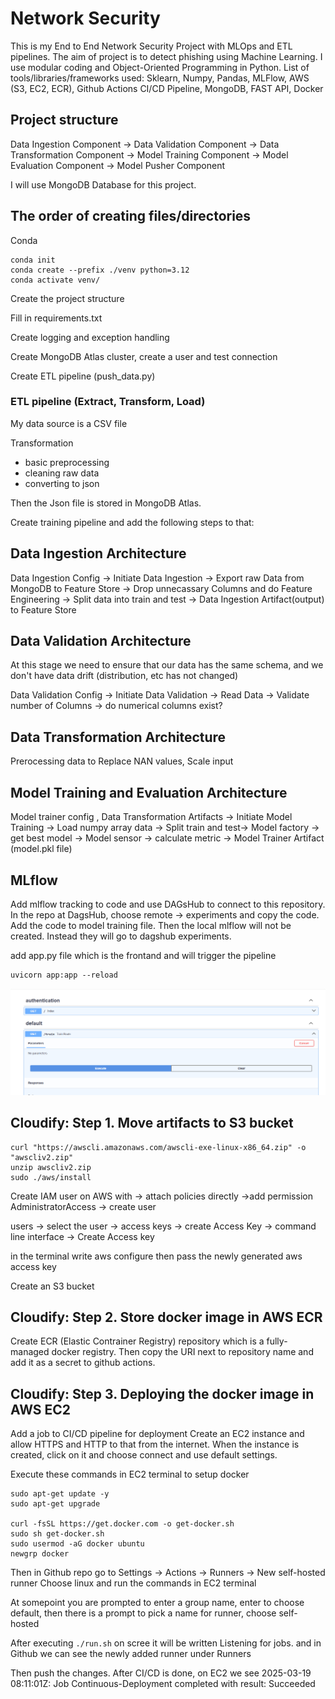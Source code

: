 # Network Security
This is my End to End Network Security Project with MLOps and ETL pipelines. The aim of project is to detect phishing using Machine Learning.
I use modular coding and Object-Oriented Programming in Python. 
List of tools/libraries/frameworks used: Sklearn, Numpy, Pandas, MLFlow, AWS (S3, EC2, ECR), Github Actions CI/CD Pipeline, MongoDB, FAST API,  Docker

## Project structure 

<!-- ![project structure](image.png) -->
Data Ingestion Component ->  Data Validation Component -> Data Transformation Component -> Model Training Component ->  Model Evaluation Component -> Model Pusher Component

I will use MongoDB Database for this project. 


## The order of creating files/directories

Conda
```
conda init
conda create --prefix ./venv python=3.12
conda activate venv/
```

Create the project structure

Fill in requirements.txt

Create logging and exception handling

Create MongoDB Atlas cluster, create a user and test connection

Create ETL pipeline (push_data.py)


### ETL pipeline (Extract, Transform, Load)

My data source is a CSV file

Transformation
* basic preprocessing
* cleaning raw data
* converting to json

Then the Json file is stored in MongoDB Atlas.

Create training pipeline and add the following steps to that:

## Data Ingestion Architecture

Data Ingestion Config -> Initiate Data Ingestion -> Export raw Data from MongoDB to Feature Store -> Drop unnecassary Columns  and do Feature Engineering -> Split data into train and test -> Data Ingestion Artifact(output) to Feature Store

## Data Validation Architecture

At this stage we need to ensure that our data has the same schema, and we don't have data drift (distribution, etc has not changed)

Data Validation Config -> Initiate Data Validation -> Read Data -> Validate number of Columns -> do numerical columns exist?


## Data Transformation Architecture

Prerocessing data to Replace NAN values, Scale input

## Model Training and Evaluation Architecture

Model trainer config , Data Transformation Artifacts -> Initiate Model Training -> Load numpy array data -> Split train and test-> Model factory -> get best model -> Model sensor -> calculate metric -> Model Trainer Artifact (model.pkl file)

## MLflow
Add mlflow tracking to code and use DAGsHub to connect to this repository. In the repo at DagsHub, choose remote -> experiments and copy the code. Add the code to model training file. Then the local mlflow will not be created. Instead they will go to dagshub experiments.

add app.py file which is the frontand and will trigger the pipeline


```
uvicorn app:app --reload
```



![alt text](image-1.png)


## Cloudify: Step 1. Move artifacts to S3 bucket

```
curl "https://awscli.amazonaws.com/awscli-exe-linux-x86_64.zip" -o "awscliv2.zip"
unzip awscliv2.zip
sudo ./aws/install

```

Create IAM user on AWS with -> attach policies directly ->add  permission AdministratorAccess -> create user

users -> select the user -> access keys -> create Access Key -> command line interface -> Create Access key

in the terminal write
aws configure
then pass the newly generated aws access key

Create an S3 bucket


## Cloudify: Step 2. Store docker image in AWS ECR

Create ECR (Elastic Contrainer Registry) repository which is a fully-managed docker registry. Then copy the URI next to repository name and add it as a secret to github actions.

## Cloudify: Step 3. Deploying the docker image in AWS EC2
Add a job to CI/CD pipeline for deployment
Create an EC2 instance and allow HTTPS and HTTP to that from the internet. When the instance is created, click on it and choose connect and use default settings.

Execute these commands in EC2 terminal to setup docker
```
sudo apt-get update -y
sudo apt-get upgrade

curl -fsSL https://get.docker.com -o get-docker.sh
sudo sh get-docker.sh
sudo usermod -aG docker ubuntu
newgrp docker
```

Then in Github repo go to Settings -> Actions -> Runners -> New self-hosted runner
Choose linux and run the commands in EC2 terminal

At somepoint you are prompted to enter a group name, enter to choose default, then there is a prompt to pick a name for runner, choose self-hosted

After executing ```./run.sh``` on scree it will be written Listening for jobs. and in Github we can see the newly added runner under Runners

Then push the changes. After CI/CD is done, on EC2 we see 2025-03-19 08:11:01Z: Job Continuous-Deployment completed with result: Succeeded